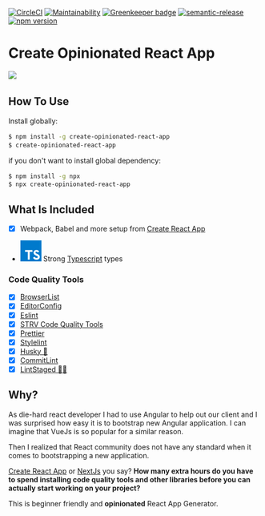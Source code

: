 [![CircleCI](https://circleci.com/gh/developer239/create-opinionated-react-app/tree/master.svg?style=svg)](https://circleci.com/gh/developer239/create-opinionated-react-app/tree/master)
[![Maintainability](https://api.codeclimate.com/v1/badges/ff9bf164310d6fdaa9ac/maintainability)](https://codeclimate.com/github/developer239/create-opinionated-react-app/maintainability)
[![Greenkeeper badge](https://badges.greenkeeper.io/developer239/create-opinionated-react-app.svg)](https://greenkeeper.io/)
[![semantic-release](https://img.shields.io/badge/%20%20%F0%9F%93%A6%F0%9F%9A%80-semantic--release-e10079.svg)](https://github.com/semantic-release/semantic-release)
[![npm version](http://img.shields.io/npm/v/create-opinionated-react-app.svg?style=flat)](https://npmjs.org/package/ui-react-library "View this project on npm")

# Create Opinionated React App

![](https://imgs.xkcd.com/comics/standards.png)

## How To Use

Install globally:

```bash
$ npm install -g create-opinionated-react-app
$ create-opinionated-react-app
```

if you don't want to install global dependency:

```bash
$ npm install -g npx
$ npx create-opinionated-react-app
```


## What Is Included

- [x] Webpack, Babel and more setup from [Create React App](https://github.com/facebook/create-react-app)
- ![TS](./typescript.svg?sanitize=true) Strong [Typescript](https://www.typescriptlang.org) types

### Code Quality Tools

- [x] [BrowserList](https://github.com/browserslist/browserslist)
- [x] [EditorConfig](https://editorconfig.org/)
- [x] [Eslint](https://github.com/eslint/eslint)
- [x] [STRV Code Quality Tools](https://github.com/strvcom/code-quality-tools)
- [x] [Prettier](https://prettier.io)
- [x] [Stylelint](https://stylelint.io/)
- [x] [Husky 🐶](https://github.com/typicode/husky)
- [x] [CommitLint](https://github.com/conventional-changelog/commitlint)
- [x] [LintStaged 🚫💩](https://github.com/okonet/lint-staged)

## Why?

As die-hard react developer I had to use Angular to help out our client and I was surprised how easy it is to bootstrap new Angular application. I can imagine that VueJs is so popular for a similar reason.

Then I realized that React community does not have any standard when it comes to bootstrapping a new application.

[Create React App](https://github.com/facebook/create-react-app) or [NextJs](https://github.com/zeit/next.js/) you say? **How many extra hours do you have to spend installing code quality tools and other libraries before you can actually start working on your project?**

This is beginner friendly and **opinionated** React App Generator.
